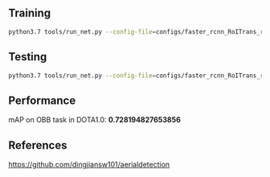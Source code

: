 ## Training
```sh
python3.7 tools/run_net.py --config-file=configs/faster_rcnn_RoITrans_r50_fpn_1x_dota.py --task=train
```

## Testing
```sh
python3.7 tools/run_net.py --config-file=configs/faster_rcnn_RoITrans_r50_fpn_1x_dota.py --task=test
```

## Performance
mAP on OBB task in DOTA1.0: <b>0.728194827653856</b>

## References
https://github.com/dingjiansw101/aerialdetection